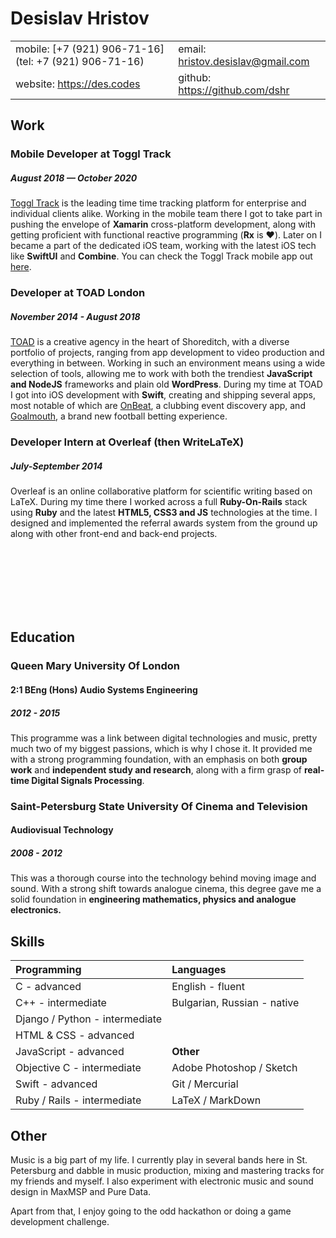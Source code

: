 # Desislav Hristov

|                                                      |                                    |
|------------------------------------------------------|------------------------------------|
|mobile: [+7 (921) 906-71-16](tel: +7 (921) 906-71-16) |email: <hristov.desislav@gmail.com> |
|website: <https://des.codes>                          |github: <https://github.com/dshr>   |

## Work

### Mobile Developer at Toggl Track
##### August 2018 — October 2020

[Toggl Track](https://toggl.com/track/) is the leading time time tracking platform for enterprise and individual clients alike. Working in the mobile team there I got to take part in pushing the envelope of **Xamarin** cross-platform development, along with getting proficient with functional reactive programming (**Rx** is ♥️). Later on I became a part of the dedicated iOS team, working with the latest iOS tech like **SwiftUI** and **Combine**. You can check the Toggl Track mobile app out [here](https://apps.apple.com/us/app/toggl/id1291898086).

### Developer at TOAD London
##### November 2014 - August 2018

[TOAD](https://toadlondon.com) is a creative agency in the heart of Shoreditch, with a diverse portfolio of projects, ranging from app development to video production and everything in between. Working in such an environment means using a wide selection of tools, allowing me to work with both the trendiest **JavaScript and NodeJS** frameworks and plain old **WordPress**. During my time at TOAD I got into iOS development with **Swift**, creating and shipping several apps, most notable of which are [OnBeat](https://itunes.apple.com/gb/app/onbeat-the-art-of-clubbing/id1046460886), a clubbing event discovery app, and [Goalmouth](https://itunes.apple.com/gb/app/goalmouth-premier-league-predictions/id1093231381), a brand new football betting experience.

### Developer Intern at Overleaf (then WriteLaTeX)
##### July-September 2014

Overleaf is an online collaborative platform for scientific writing based on LaTeX. During my time there I worked across a full **Ruby-On-Rails** stack using **Ruby** and the latest **HTML5, CSS3 and JS** technologies at the time. I designed and implemented the referral awards system from the ground up along with other front-end and back-end projects.

<br>
<br>
<br>
<br>
<br>
<br>

## Education

### Queen Mary University Of London
#### 2:1 BEng (Hons) Audio Systems Engineering
##### 2012 - 2015

This programme was a link between digital technologies and music, pretty much two of my biggest passions, which is why I chose it. It provided me with a strong programming foundation, with an emphasis on both **group work** and **independent study and research**, along with a firm grasp of **real-time Digital Signals Processing**.

### Saint-Petersburg State University Of Cinema and Television
#### Audiovisual Technology
##### 2008 - 2012

This was a thorough course into the technology behind moving image and sound. With a strong shift towards analogue cinema, this degree gave me a solid foundation in **engineering mathematics, physics and analogue electronics.**

## Skills

|**Programming**                |**Languages**                       |
|:------------------------------|:-----------------------------------|
|C - advanced                   |English - fluent                    |
|C++ - intermediate             |Bulgarian, Russian - native         |
|Django / Python - intermediate |                                    |
|HTML & CSS - advanced          |                                    |
|JavaScript - advanced          |**Other**                           |
|Objective C - intermediate     |Adobe Photoshop / Sketch            |
|Swift - advanced               |Git / Mercurial                     |
|Ruby / Rails - intermediate    |LaTeX / MarkDown                    |

## Other

Music is a big part of my life. I currently play in several bands here in St. Petersburg and dabble in music production, mixing and mastering tracks for my friends and myself. I also experiment with electronic music and sound design in MaxMSP and Pure Data.

Apart from that, I enjoy going to the odd hackathon or doing a game development challenge.
